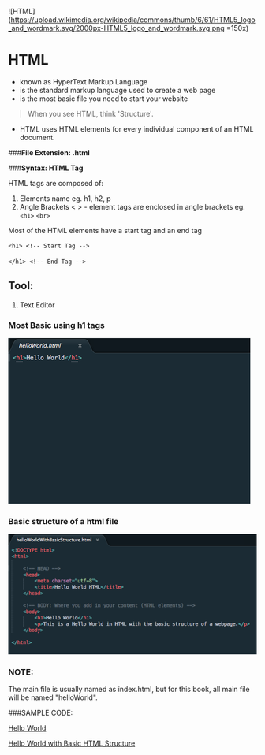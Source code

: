 ![HTML](https://upload.wikimedia.org/wikipedia/commons/thumb/6/61/HTML5_logo_and_wordmark.svg/2000px-HTML5_logo_and_wordmark.svg.png =150x)

# HTML
 
- known as HyperText Markup Language
- is the standard markup language used to create a web page
- is the most basic file you need to start your website

> When you see HTML, think 'Structure'.

- HTML uses HTML elements for every individual component of an HTML document.
 
###**File Extension: .html**

###**Syntax: HTML Tag**

HTML tags are composed of:
1. Elements name eg. h1, h2, p
2. Angle Brackets < > - element tags are enclosed in angle brackets eg. `<h1>` `<br>`

Most of the HTML elements have a start tag and an end tag
```
<h1> <!-- Start Tag -->

</h1> <!-- End Tag -->

```

## Tool:
1. Text Editor 


### Most Basic using h1 tags 
![helloworld.html](https://raw.githubusercontent.com/michieriffic/say-hello-world/master/HTML/HelloWorld_HTML.png)

### Basic structure of a html file
![helloworldWithBasicStructure.html](https://raw.githubusercontent.com/michieriffic/say-hello-world/master/HTML/HelloWorld_HTML_withBasicStructure.png)

### NOTE:
The main file is usually named as index.html, but for this book, all main file will be named "helloWorld".

###SAMPLE CODE:

[Hello World](https://github.com/michieriffic/say-hello-world/blob/master/HTML/helloWorld.html)

[Hello World with Basic HTML Structure](https://github.com/michieriffic/say-hello-world/blob/master/HTML/helloWorldWithBasicStructure.html)
